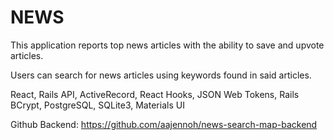 # NEWS

This application reports top news articles with the ability to save and upvote articles.


Users can search for news articles using keywords found in said articles.


React, Rails API, ActiveRecord, React Hooks, JSON Web Tokens, Rails BCrypt, PostgreSQL, SQLite3, Materials UI

Github Backend: https://github.com/aajennoh/news-search-map-backend

